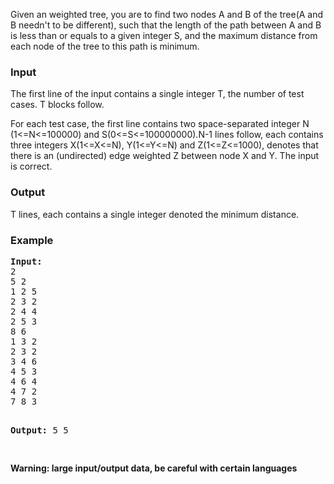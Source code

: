 <p>Given an weighted tree, you are to find two nodes A and B of the tree(A and B needn't to be different), such that the length of the path between A and B is less than or equals to a given integer S, and the maximum distance from each node of the tree to this path is minimum.</p>
<h3>Input</h3>
<p>The first line of the input contains a single integer T, the number of test cases. T blocks follow.</p>
<p>For each test case, the first line contains two space-separated integer N (1&lt;=N&lt;=100000) and S(0&lt;=S&lt;=100000000).N-1 lines follow, each contains three integers X(1&lt;=X&lt;=N), Y(1&lt;=Y&lt;=N) and Z(1&lt;=Z&lt;=1000), denotes that there is an (undirected) edge weighted Z between node X and Y. The input is correct.</p>
<h3>Output</h3>
<p>T lines, each contains a single integer denoted the minimum distance.</p>
<h3>Example</h3>
<pre><b>Input:</b>
2
5 2
1 2 5
2 3 2
2 4 4
2 5 3
8 6
1 3 2
2 3 2
3 4 6
4 5 3
4 6 4
4 7 2
7 8 3

<b>Output:</b>
5
5

</pre>
<b>Warning: large input/output data, be careful with certain languages</b>